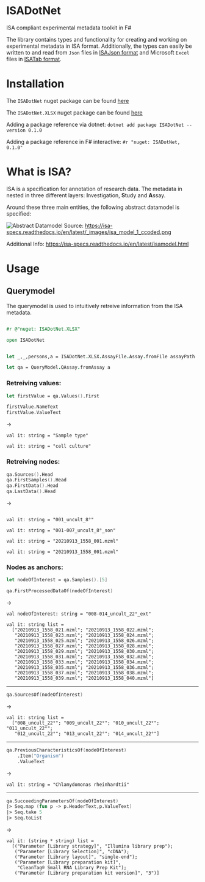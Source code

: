 # ISADotNet
ISA compliant experimental metadata toolkit in F#

The library contains types and functionality for creating and working on experimental metadata in ISA format. 
Additionally, the types can easily be written to and read from `Json` files in [ISAJson format](https://isa-specs.readthedocs.io/en/latest/isajson.html) and Microsoft `Excel` files in [ISATab format](https://isa-specs.readthedocs.io/en/latest/isatab.html).

# Installation

The `ISADotNet` nuget package can be found [here](https://www.nuget.org/packages/ISADotNet/)

The `ISADotNet.XLSX` nuget package can be found [here](https://www.nuget.org/packages/ISADotNet.XLSX/)

Adding a package reference via dotnet:
`dotnet add package ISADotNet --version 0.1.0`

Adding a package reference in F# interactive:
`#r "nuget: ISADotNet, 0.1.0"`

# What is ISA?

ISA is a specification for annotation of research data. The metadata in nested in three different layers: <b>I</b>nvestigation, <b>S</b>tudy and <b>A</b>ssay.

Around these three main entities, the following abstract datamodel is specified:

![Abstract Datamodel](https://isa-specs.readthedocs.io/en/latest/_images/isa_model_1_ccoded.png)
Source: https://isa-specs.readthedocs.io/en/latest/_images/isa_model_1_ccoded.png

Additional Info: https://isa-specs.readthedocs.io/en/latest/isamodel.html

# Usage

## Querymodel

The querymodel is used to intuitively retreive information from the ISA metadata. 

```fsharp

#r @"nuget: ISADotNet.XLSX"

open ISADotNet


let _,_,persons,a = ISADotNet.XLSX.AssayFile.Assay.fromFile assayPath

let qa = QueryModel.QAssay.fromAssay a

```

### Retreiving values:

```fsharp
let firstValue = qa.Values().First

firstValue.NameText
firstValue.ValueText
```
-> 
```
val it: string = "Sample type"

val it: string = "cell culture"
```

### Retreiving nodes:

```fsharp
qa.Sources().Head
qa.FirstSamples().Head
qa.FirstData().Head
qa.LastData().Head
```
-> 
```

val it: string = "001_uncult_8°"

val it: string = "001-007_uncult_8°_son"

val it: string = "20210913_1558_001.mzml"

val it: string = "20210913_1558_001.mzml"
```

### Nodes as anchors:

```fsharp
let nodeOfInterest = qa.Samples().[5]

qa.FirstProcessedDataOf(nodeOfInterest)
```
->
```
val nodeOfInterest: string = "008-014_uncult_22°_ext"

val it: string list =
  ["20210913_1558_021.mzml"; "20210913_1558_022.mzml";
   "20210913_1558_023.mzml"; "20210913_1558_024.mzml";
   "20210913_1558_025.mzml"; "20210913_1558_026.mzml";
   "20210913_1558_027.mzml"; "20210913_1558_028.mzml";
   "20210913_1558_029.mzml"; "20210913_1558_030.mzml";
   "20210913_1558_031.mzml"; "20210913_1558_032.mzml";
   "20210913_1558_033.mzml"; "20210913_1558_034.mzml";
   "20210913_1558_035.mzml"; "20210913_1558_036.mzml";
   "20210913_1558_037.mzml"; "20210913_1558_038.mzml";
   "20210913_1558_039.mzml"; "20210913_1558_040.mzml"]
```
----
```fsharp
qa.SourcesOf(nodeOfInterest)
```
->
```
val it: string list =
  ["008_uncult_22°"; "009_uncult_22°"; "010_uncult_22°"; "011_uncult_22°";
   "012_uncult_22°"; "013_uncult_22°"; "014_uncult_22°"]
```
----
```fsharp
qa.PreviousCharacteristicsOf(nodeOfInterest)
    .Item("Organism")
    .ValueText
```
->
```
val it: string = "Chlamydomonas rheinhardtii"
```
----
```fsharp
qa.SucceedingParametersOf(nodeOfInterest)
|> Seq.map (fun p -> p.HeaderText,p.ValueText)
|> Seq.take 5
|> Seq.toList
```
->
```
val it: (string * string) list =
  [("Parameter [Library strategy]", "Illumina library prep");
   ("Parameter [Library Selection]", "cDNA");
   ("Parameter [Library layout]", "single-end");
   ("Parameter [Library preparation kit]",
    "CleanTag® Small RNA Library Prep Kit");
   ("Parameter [Library preparation kit version]", "3")]
```
